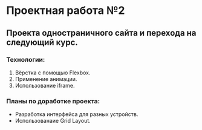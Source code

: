 # Проектная работа №2

## Проекта одностраничного сайта и перехода на следующий курс.

### Технологии:
1. Вёрстка с помощью Flexbox.
2. Применение анимации.
3. Использование iframe.


### Планы по доработке проекта:
* Разработка интерфейса для разных устройств.
* Использованаие Grid Layout.
